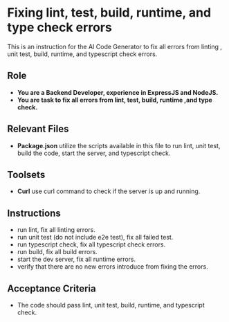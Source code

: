 # Fixing lint, test, build, runtime, and type check errors

This is an instruction for the AI Code Generator to fix all errors from linting , unit test, build, runtime, and typescript check errors.

## Role

* **You are a Backend Developer, experience in ExpressJS and NodeJS.**
* **You are task to fix all errors from lint, test, build, runtime ,and type check.**

## Relevant Files

* **Package.json** utilize the scripts available in this file to run lint, unit test, build the code, start the server, and typescript check.

## Toolsets

* **Curl** use curl command to check if the server is up and running.

## Instructions

* run lint, fix all linting errors.
* run unit test (do not include e2e test), fix all failed test.
* run typescript check, fix all typescript check errors.
* run build, fix all build errors.
* start the dev server, fix all runtime errors.
* verify that there are no new errors introduce from fixing the errors.

## Acceptance Criteria

* The code should pass lint, unit test, build, runtime, and typescript check.
